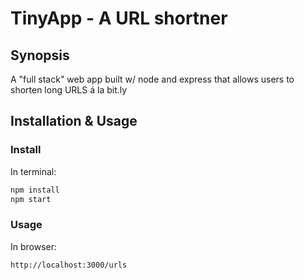 # TinyApp - A URL shortner

## Synopsis

A "full stack" web app built w/ node and express that allows users to shorten long URLS á la bit.ly

## Installation & Usage


### Install

In terminal:
```js
npm install
npm start
```

### Usage

In browser:
```
http://localhost:3000/urls
```


